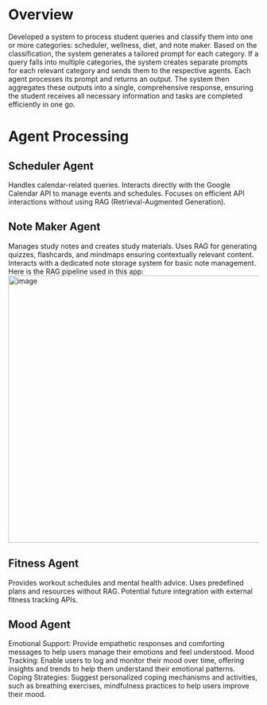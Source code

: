 # Overview
Developed a system to process student queries and classify them into one or more categories: scheduler, wellness, diet, and note maker. Based on the classification, the system generates a tailored prompt for each category. If a query falls into multiple categories, the system creates separate prompts for each relevant category and sends them to the respective agents. Each agent processes its prompt and returns an output. The system then aggregates these outputs into a single, comprehensive response, ensuring the student receives all necessary information and tasks are completed efficiently in one go.

# Agent Processing
## Scheduler Agent
  Handles calendar-related queries.
  Interacts directly with the Google Calendar API to manage events and schedules.
  Focuses on efficient API interactions without using RAG (Retrieval-Augmented Generation).
  
## Note Maker Agent
  Manages study notes and creates study materials.
  Uses RAG for generating quizzes, flashcards, and mindmaps ensuring contextually relevant content.
  Interacts with a dedicated note storage system for basic note management.
  Here is the RAG pipeline used in this app:
  <img width="537" alt="image" src="https://github.com/user-attachments/assets/b64b29ac-e02b-4076-b4ca-3ff43c962967">

## Fitness Agent
  Provides workout schedules and mental health advice.
  Uses predefined plans and resources without RAG.
  Potential future integration with external fitness tracking APIs.
  
## Mood Agent
  Emotional Support: Provide empathetic responses and comforting messages to help users manage their emotions and feel understood.
  Mood Tracking: Enable users to log and monitor their mood over time, offering insights and trends to help them understand their emotional patterns.
  Coping Strategies: Suggest personalized coping mechanisms and activities, such as breathing exercises, mindfulness practices to help users improve their mood.
